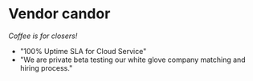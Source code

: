 # Vendor candor
_Coffee is for closers!_

* "100% Uptime SLA for Cloud Service"
* "We are private beta testing our white glove company matching and hiring process."
